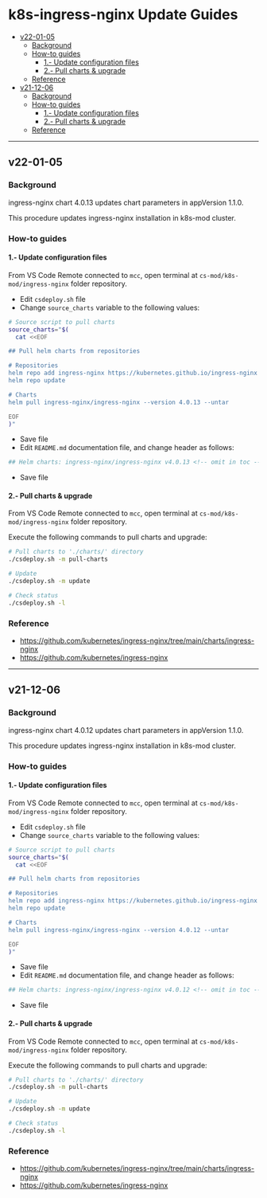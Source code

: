 <!-- markdownlint-disable MD024 -->

# k8s-ingress-nginx Update Guides <!-- omit in toc -->

- [v22-01-05](#v22-01-05)
  - [Background](#background)
  - [How-to guides](#how-to-guides)
    - [1.- Update configuration files](#1--update-configuration-files)
    - [2.- Pull charts & upgrade](#2--pull-charts--upgrade)
  - [Reference](#reference)
- [v21-12-06](#v21-12-06)
  - [Background](#background-1)
  - [How-to guides](#how-to-guides-1)
    - [1.- Update configuration files](#1--update-configuration-files-1)
    - [2.- Pull charts & upgrade](#2--pull-charts--upgrade-1)
  - [Reference](#reference-1)

---

## v22-01-05

### Background

ingress-nginx chart 4.0.13 updates chart parameters in appVersion 1.1.0.

This procedure updates ingress-nginx installation in k8s-mod cluster.

### How-to guides

#### 1.- Update configuration files

From VS Code Remote connected to `mcc`, open  terminal at `cs-mod/k8s-mod/ingress-nginx` folder repository.

- Edit `csdeploy.sh` file
- Change `source_charts` variable to the following values:

```bash
# Source script to pull charts
source_charts="$(
  cat <<EOF

## Pull helm charts from repositories

# Repositories
helm repo add ingress-nginx https://kubernetes.github.io/ingress-nginx
helm repo update

# Charts
helm pull ingress-nginx/ingress-nginx --version 4.0.13 --untar

EOF
)"
```

- Save file
- Edit `README.md` documentation file, and change header as follows:

``` bash
## Helm charts: ingress-nginx/ingress-nginx v4.0.13 <!-- omit in toc -->
```

- Save file

#### 2.- Pull charts & upgrade

From VS Code Remote connected to `mcc`, open  terminal at `cs-mod/k8s-mod/ingress-nginx` folder repository.

Execute the following commands to pull charts and upgrade:

```bash
# Pull charts to './charts/' directory
./csdeploy.sh -m pull-charts

# Update
./csdeploy.sh -m update

# Check status
./csdeploy.sh -l
```

### Reference

- <https://github.com/kubernetes/ingress-nginx/tree/main/charts/ingress-nginx>
- <https://github.com/kubernetes/ingress-nginx>

---

## v21-12-06

### Background

ingress-nginx chart 4.0.12 updates chart parameters in appVersion 1.1.0.

This procedure updates ingress-nginx installation in k8s-mod cluster.

### How-to guides

#### 1.- Update configuration files

From VS Code Remote connected to `mcc`, open  terminal at `cs-mod/k8s-mod/ingress-nginx` folder repository.

- Edit `csdeploy.sh` file
- Change `source_charts` variable to the following values:

```bash
# Source script to pull charts
source_charts="$(
  cat <<EOF

## Pull helm charts from repositories

# Repositories
helm repo add ingress-nginx https://kubernetes.github.io/ingress-nginx
helm repo update

# Charts
helm pull ingress-nginx/ingress-nginx --version 4.0.12 --untar

EOF
)"
```

- Save file
- Edit `README.md` documentation file, and change header as follows:

``` bash
## Helm charts: ingress-nginx/ingress-nginx v4.0.12 <!-- omit in toc -->
```

- Save file

#### 2.- Pull charts & upgrade

From VS Code Remote connected to `mcc`, open  terminal at `cs-mod/k8s-mod/ingress-nginx` folder repository.

Execute the following commands to pull charts and upgrade:

```bash
# Pull charts to './charts/' directory
./csdeploy.sh -m pull-charts

# Update
./csdeploy.sh -m update

# Check status
./csdeploy.sh -l
```

### Reference

- <https://github.com/kubernetes/ingress-nginx/tree/main/charts/ingress-nginx>
- <https://github.com/kubernetes/ingress-nginx>
